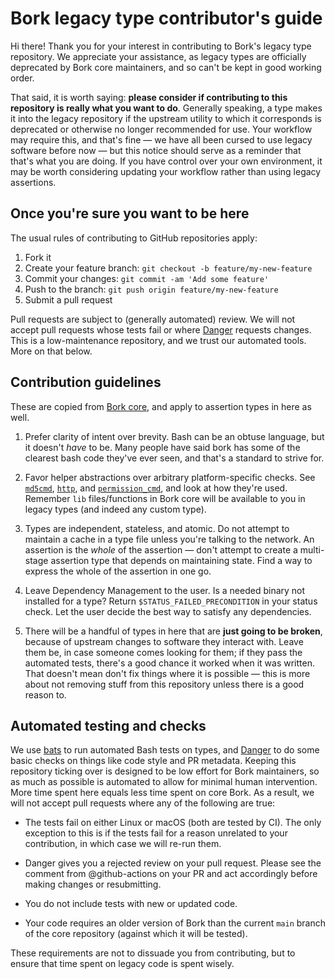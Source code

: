 # Bork legacy type contributor's guide

Hi there! Thank you for your interest in contributing to Bork's legacy type
repository. We appreciate your assistance, as legacy types are officially
deprecated by Bork core maintainers, and so can't be kept in good working order.

That said, it is worth saying: **please consider if contributing to this
repository is really what you want to do**. Generally speaking, a type makes it
into the legacy repository if the upstream utility to which it corresponds is
deprecated or otherwise no longer recommended for use. Your workflow may require
this, and that's fine — we have all been cursed to use legacy software before
now — but this notice should serve as a reminder that that's what you are doing.
If you have control over your own environment, it may be worth considering
updating your workflow rather than using legacy assertions.

## Once you're sure you want to be here

The usual rules of contributing to GitHub repositories apply:

1. Fork it
2. Create your feature branch: `git checkout -b feature/my-new-feature`
3. Commit your changes: `git commit -am 'Add some feature'`
4. Push to the branch: `git push origin feature/my-new-feature`
5. Submit a pull request

Pull requests are subject to (generally automated) review. We will not accept
pull requests whose tests fail or where [Danger](https://danger.systems)
requests changes. This is a low-maintenance repository, and we trust our
automated tools. More on that below.

## Contribution guidelines

These are copied from [Bork core](https://github.com/borksh/bork), and apply to
assertion types in here as well.

1. Prefer clarity of intent over brevity. Bash can be an obtuse language, but it
   doesn't *have* to be. Many people have said bork has some of the clearest
   bash code they've ever seen, and that's a standard to strive for.

2. Favor helper abstractions over arbitrary platform-specific checks. See [`md5cmd`](https://github.com/borksh/bork/blob/main/lib/helpers/md5cmd.sh), [`http`](https://github.com/borksh/bork/blob/main/lib/helpers/http.sh), and [`permission_cmd`](https://github.com/borksh/bork/blob/main/lib/helpers/permission_cmd.sh), and look at how they're used. Remember `lib` files/functions in Bork core will be available to you in legacy types (and indeed any custom type).

3. Types are independent, stateless, and atomic. Do not attempt to maintain a
   cache in a type file unless you're talking to the network. An assertion is
   the *whole* of the assertion — don't attempt to create a multi-stage
   assertion type that depends on maintaining state. Find a way to express the
   whole of the assertion in one go.

4. Leave Dependency Management to the user. Is a needed binary not installed for
   a type? Return `$STATUS_FAILED_PRECONDITION` in your status check. Let the
   user decide the best way to satisfy any dependencies.

5. There will be a handful of types in here that are **just going to be
   broken**, because of upstream changes to software they interact with. Leave
   them be, in case someone comes looking for them; if they pass the automated
   tests, there's a good chance it worked when it was written. That doesn't mean
   don't fix things where it is possible — this is more about not removing stuff
   from this repository unless there is a good reason to.

## Automated testing and checks

We use [bats](https://github.com/bats-core/bats-core) to run automated Bash
tests on types, and [Danger](https://danger.systems) to do some basic checks on
things like code style and PR metadata. Keeping this repository ticking over is
designed to be low effort for Bork maintainers, so as much as possible is
automated to allow for minimal human intervention. More time spent here equals
less time spent on core Bork. As a result, we will not accept pull requests
where any of the following are true:

* The tests fail on either Linux or macOS (both are tested by CI). The only
  exception to this is if the tests fail for a reason unrelated to your
  contribution, in which case we will re-run them.

* Danger gives you a rejected review on your pull request. Please see the
  comment from @github-actions on your PR and act accordingly before
  making changes or resubmitting.

* You do not include tests with new or updated code.

* Your code requires an older version of Bork than the current `main` branch of
  the core repository (against which it will be tested).

These requirements are not to dissuade you from contributing, but to ensure that
time spent on legacy code is spent wisely.
